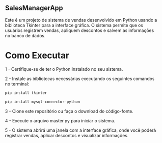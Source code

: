 ## SalesManagerApp

Este é um projeto de sistema de vendas desenvolvido em Python usando a biblioteca Tkinter para a interface gráfica. O sistema permite que os usuários registrem vendas, apliquem descontos e salvem as informações no banco de dados.

# Como Executar

1 - Certifique-se de ter o Python instalado no seu sistema.

2 - Instale as bibliotecas necessárias executando os seguintes comandos no terminal:

   ```sh
   pip install tkinter
   ```
   
   ```sh
   pip install mysql-connector-python
   ```

3 - Clone este repositório ou faça o download do código-fonte.

4 - Execute o arquivo master.py para iniciar o sistema.

5 - O sistema abrirá uma janela com a interface gráfica, onde você poderá registrar vendas, aplicar descontos e visualizar informações.

